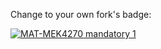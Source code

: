 Change to your own fork's badge:

[![MAT-MEK4270 mandatory 1](https://github.com/KristianHolme/Matmek9270mandatory1/actions/workflows/main.yml/badge.svg)](https://github.com/KristianHolme/Matmek9270mandatory1/actions/workflows/main.yml)
